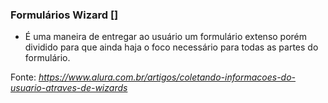 ### Formulários Wizard [] 
- É uma maneira de entregar ao usuário um formulário extenso porém dividido para que ainda haja o foco necessário para todas as partes do formulário.

Fonte: _https://www.alura.com.br/artigos/coletando-informacoes-do-usuario-atraves-de-wizards_